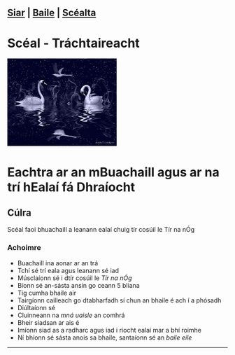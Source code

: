 [Siar](/SC1/scl-1.html) | [Baile](/index.html) | [Scéalta](/liosta.xml)
------------------
# Scéal - Tráchtaireacht
![alt text](../eala1.jpg "An Scéal")

# Eachtra ar an mBuachaill agus ar na trí hEalaí fá Dhraíocht

## Cúlra
Scéal faoi bhuachaill a leanann ealaí chuig tír cosúil le
Tír na nÓg

### Achoimre
- Buachaill ina aonar ar an trá
- Tchí sé trí eala agus leanann sé iad
- Músclaíonn sé i dtír cosúil le *Tír na nÓg*
- Bíonn sé an-sásta ansin go ceann 5 bliana
- Tig cumha bhaile air
- Tairgíonn cailleach go dtabharfadh sí chun an bhaile é ach í a phósadh
- Diúltaíonn sé
- Cluinneann na *mná uaisle* an comhrá
- Bheir siadsan ar ais é
- Imíonn siad as a radharc agus iad i riocht ealaí mar a bhí roimhe
- Ní bhíonn sé sásta anois sa bhaile, santaíonn sé an *baile eile*
--------------

